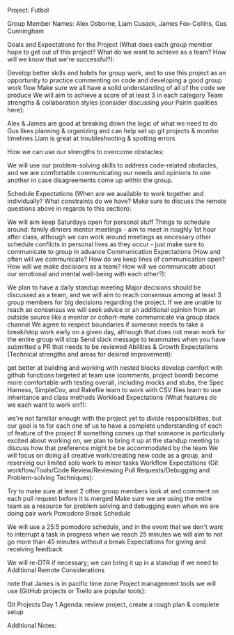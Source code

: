 Project: Futbol

Group Member Names: Alex Osborne, Liam Cusack, James Fox-Collins, Gus Cunningham

Goals and Expectations for the Project (What does each group member hope to get out of this project? What do we want to achieve as a team? How will we know that we're successful?):

Develop better skills and habits for group work, and to use this project as an opportunity to practice commenting on code and developing a good group work flow
Make sure we all have a solid understanding of all of the code we produce
We will aim to achieve a score of at least 3 in each category
Team strengths & collaboration styles (consider discussing your Pairin qualities here):

Alex & James are good at breaking down the logic of what we need to do Gus likes planning & organizing and can help set up git projects & monitor timelines Liam is great at troubleshooting & spotting errors

How we can use our strengths to overcome obstacles:

We will use our problem-solving skills to address code-related obstacles, and we are comfortable communicating our needs and opinions to one another in case disagreements come up within the group.

Schedule Expectations (When are we available to work together and individually? What constraints do we have? Make sure to discuss the remote questions above in regards to this section):

We will aim keep Saturdays open for personal stuff
Things to schedule around:
family dinners
mentor meetings - aim to meet in roughly 1st hour after class, although we can work around meetings as necessary
other schedule conflicts in personal lives as they occur - just make sure to communicate to group in advance
Communication Expectations (How and often will we communicate? How do we keep lines of communication open? How will we make decisions as a team? How will we communicate about our emotional and mental well-being with each other?):

We plan to have a daily standup meeting
Major decisions should be discussed as a team, and we will aim to reach consensus among at least 3 group members for big decisions regarding the project. If we are unable to reach ao consensus we will seek advice or an additional opinion from an outside source like a mentor or cohort-mate
communicate via group slack channel
We agree to respect boundaries if someone needs to take a break/stop work early on a given day, although that does not mean work for the entire group will stop
Send slack message to teammates when you have submitted a PR that needs to be reviewed
Abilities & Growth Expectations (Technical strengths and areas for desired improvement):

get better at building and working with nested blocks
develop comfort with github functions targeted at team use (comments, project board)
become more comfortable with testing overall, including mocks and stubs, the Spec Harness, SimpleCov, and Rakefile
learn to work with CSV files
learn to use inheritance and class methods
Workload Expectations (What features do we each want to work on?):

we're not familiar enough with the project yet to divide responsibilities, but our goal is to for each one of us to have a complete understanding of each of feature of the project
If something comes up that someone is particularly excited about working on, we plan to bring it up at the standup meeting to discuss how that preference might be be accommodated by the team
We will focus on doing all creative work/creating new code as a group, and reserving our limited solo work to minor tasks
Workflow Expectations (Git workflow/Tools/Code Review/Reviewing Pull Requests/Debugging and Problem-solving Techniques):

Try to make sure at least 2 other group members look at and comment on each pull request before it is merged
Make sure we are using the entire team as a resource for problem solving and debugging even when we are doing pair work
Pomodoro Break Schedule

We will use a 25:5 pomodoro schedule, and in the event that we don't want to interrupt a task in progress when we reach 25 minutes we will aim to not go more than 45 minutes without a break
Expectations for giving and receiving feedback

We will re-DTR if necessary; we can bring it up in a standup if we need to
Additional Remote Considerations

note that James is in pacific time zone
Project management tools we will use (GitHub projects or Trello are popular tools):

Git Projects
Day 1 Agenda: review project, create a rough plan & complete setup

Additional Notes:
